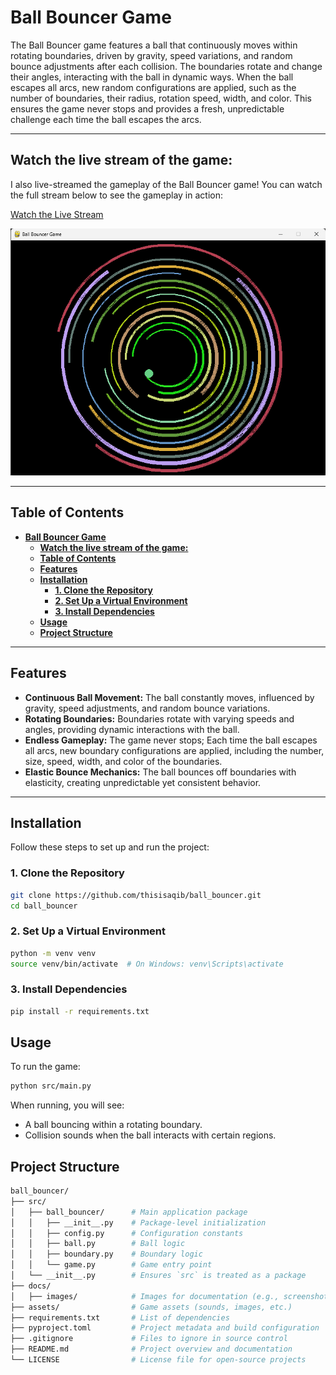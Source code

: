 # **Ball Bouncer Game**

The Ball Bouncer game features a ball that continuously moves within rotating boundaries, driven by gravity, speed variations, and random bounce adjustments after each collision. The boundaries rotate and change their angles, interacting with the ball in dynamic ways. When the ball escapes all arcs, new random configurations are applied, such as the number of boundaries, their radius, rotation speed, width, and color. This ensures the game never stops and provides a fresh, unpredictable challenge each time the ball escapes the arcs.

---

## **Watch the live stream of the game:**  
I also live-streamed the gameplay of the Ball Bouncer game! You can watch the full stream below to see the gameplay in action:

[Watch the Live Stream](https://www.youtube.com/watch?v=EaCazxnMgUg)

[![Ball Bouncer](docs/images/game_screenshot.png)](https://www.youtube.com/watch?v=EaCazxnMgUg)

---

## **Table of Contents**
- [**Ball Bouncer Game**](#ball-bouncer-game)
  - [**Watch the live stream of the game:**](#watch-the-live-stream-of-the-game)
  - [**Table of Contents**](#table-of-contents)
  - [**Features**](#features)
  - [**Installation**](#installation)
    - [**1. Clone the Repository**](#1-clone-the-repository)
    - [**2. Set Up a Virtual Environment**](#2-set-up-a-virtual-environment)
    - [**3. Install Dependencies**](#3-install-dependencies)
  - [**Usage**](#usage)
  - [**Project Structure**](#project-structure)

---

## **Features**
- **Continuous Ball Movement:** The ball constantly moves, influenced by gravity, speed adjustments, and random bounce variations.
- **Rotating Boundaries:** Boundaries rotate with varying speeds and angles, providing dynamic interactions with the ball.
- **Endless Gameplay:** The game never stops;  Each time the ball escapes all arcs, new boundary configurations are applied, including the number, size, speed, width, and color of the boundaries.
- **Elastic Bounce Mechanics:** The ball bounces off boundaries with elasticity, creating unpredictable yet consistent behavior.

---

## **Installation**
Follow these steps to set up and run the project:

### **1. Clone the Repository**
```bash
git clone https://github.com/thisisaqib/ball_bouncer.git
cd ball_bouncer
```

### **2. Set Up a Virtual Environment**
```bash
python -m venv venv
source venv/bin/activate  # On Windows: venv\Scripts\activate
```

### **3. Install Dependencies**
```bash
pip install -r requirements.txt
```

## **Usage**
To run the game:

```bash
python src/main.py
```

When running, you will see:

- A ball bouncing within a rotating boundary.
- Collision sounds when the ball interacts with certain regions.

## **Project Structure**
```bash
ball_bouncer/
├── src/
│   ├── ball_bouncer/      # Main application package
│   │   ├── __init__.py    # Package-level initialization
│   │   ├── config.py      # Configuration constants
│   │   ├── ball.py        # Ball logic
│   │   ├── boundary.py    # Boundary logic
│   │   └── game.py        # Game entry point
│   └── __init__.py        # Ensures `src` is treated as a package
├── docs/
│   ├── images/            # Images for documentation (e.g., screenshots)
├── assets/                # Game assets (sounds, images, etc.)
├── requirements.txt       # List of dependencies
├── pyproject.toml         # Project metadata and build configuration
├── .gitignore             # Files to ignore in source control
├── README.md              # Project overview and documentation
└── LICENSE                # License file for open-source projects
```

